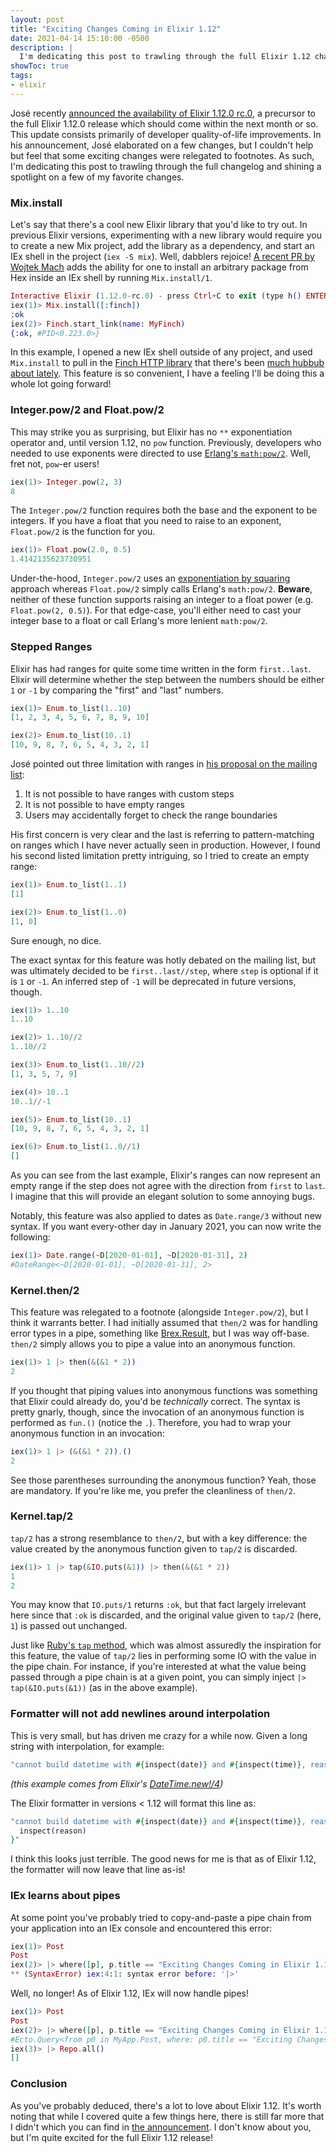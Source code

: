 ```yaml
---
layout: post
title: "Exciting Changes Coming in Elixir 1.12"
date: 2021-04-14 15:10:00 -0500
description: |
  I'm dedicating this post to trawling through the full Elixir 1.12 changelog and shining a spotlight on a few of my favorite changes.
showToc: true
tags:
- elixir
---
```


José recently [announced the availability of Elixir 1.12.0 rc.0](https://github.com/elixir-lang/elixir/releases/tag/v1.12.0-rc.0), a precursor to the full Elixir 1.12.0 release which should come within the next month or so. This update consists primarily of developer quality-of-life improvements. In his announcement, José elaborated on a few changes, but I couldn't help but feel that some exciting changes were relegated to footnotes. As such, I'm dedicating this post to trawling through the full changelog and shining a spotlight on a few of my favorite changes.

### Mix.install

Let's say that there's a cool new Elixir library that you'd like to try out. In previous Elixir versions, experimenting with a new library would require you to create a new Mix project, add the library as a dependency, and start an IEx shell in the project (`iex -S mix`). Well, dabblers rejoice! [A recent PR by Wojtek Mach](https://github.com/elixir-lang/elixir/pull/10674) adds the ability for one to install an arbitrary package from Hex inside an IEx shell by running `Mix.install/1`.

```elixir
Interactive Elixir (1.12.0-rc.0) - press Ctrl+C to exit (type h() ENTER for help)
iex(1)> Mix.install([:finch])
:ok
iex(2)> Finch.start_link(name: MyFinch)
{:ok, #PID<0.223.0>}
```

In this example, I opened a new IEx shell outside of any project, and used `Mix.install` to pull in the [Finch HTTP library](https://github.com/keathley/finch) that there's been [much hubbub about lately](https://twitter.com/ChrisKeathley/status/1364692787032113153). This feature is so convenient, I have a feeling I'll be doing this a whole lot going forward!

### Integer.pow/2 and Float.pow/2

This may strike you as surprising, but Elixir has no `**` exponentiation operator and, until version 1.12, no `pow` function. Previously, developers who needed to use exponents were directed to use [Erlang's `math:pow/2`](https://erlang.org/doc/man/math.html#pow-2). Well, fret not, `pow`-er users!

```elixir
iex(1)> Integer.pow(2, 3)
8
```

The `Integer.pow/2` function requires both the base and the exponent to be integers. If you have a float that you need to raise to an exponent, `Float.pow/2` is the function for you.

```elixir
iex(1)> Float.pow(2.0, 0.5)
1.4142135623730951
```

Under-the-hood, `Integer.pow/2` uses an [exponentiation by squaring](https://en.wikipedia.org/wiki/Exponentiation_by_squaring) approach whereas `Float.pow/2` simply calls Erlang's `math:pow/2`. **Beware**, neither of these function supports raising an integer to a float power (e.g. `Float.pow(2, 0.5)`). For that edge-case, you'll either need to cast your integer base to a float or call Erlang's more lenient `math:pow/2`.

### Stepped Ranges

Elixir has had ranges for quite some time written in the form `first..last`. Elixir will determine whether the step between the numbers should be either `1` or `-1` by comparing the "first" and "last" numbers.

```elixir
iex(1)> Enum.to_list(1..10)
[1, 2, 3, 4, 5, 6, 7, 8, 9, 10]

iex(2)> Enum.to_list(10..1) 
[10, 9, 8, 7, 6, 5, 4, 3, 2, 1]
```

José pointed out three limitation with ranges in [his proposal on the mailing list](https://groups.google.com/g/elixir-lang-core/c/U5EhplEqda4):
1. It is not possible to have ranges with custom steps
2. It is not possible to have empty ranges
3. Users may accidentally forget to check the range boundaries

His first concern is very clear and the last is referring to pattern-matching on ranges which I have never actually seen in production. However, I found his second listed limitation pretty intriguing, so I tried to create an empty range:

```elixir
iex(1)> Enum.to_list(1..1)
[1]

iex(2)> Enum.to_list(1..0)
[1, 0]
```

Sure enough, no dice.

The exact syntax for this feature was hotly debated on the mailing list, but was ultimately decided to be `first..last//step`, where `step` is optional if it is `1` or `-1`. An inferred step of `-1` will be deprecated in future versions, though.

```elixir
iex(1)> 1..10
1..10

iex(2)> 1..10//2
1..10//2

iex(3)> Enum.to_list(1..10//2)
[1, 3, 5, 7, 9]

iex(4)> 10..1
10..1//-1

iex(5)> Enum.to_list(10..1)
[10, 9, 8, 7, 6, 5, 4, 3, 2, 1]

iex(6)> Enum.to_list(1..0//1)
[]
```

As you can see from the last example, Elixir's ranges can now represent an empty range if the step does not agree with the direction from `first` to `last`. I imagine that this will provide an elegant solution to some annoying bugs.

Notably, this feature was also applied to dates as `Date.range/3` without new syntax. If you want every-other day in January 2021, you can now write the following:

```elixir
iex(1)> Date.range(~D[2020-01-01], ~D[2020-01-31], 2)
#DateRange<~D[2020-01-01], ~D[2020-01-31], 2>
```

### Kernel.then/2

This feature was relegated to a footnote (alongside `Integer.pow/2`), but I think it warrants better. I had initially assumed that `then/2` was for handling error types in a pipe, something like [Brex.Result](https://hexdocs.pm/brex_result/readme.html), but I was way off-base. `then/2` simply allows you to pipe a value into an anonymous function.

```elixir
iex(1)> 1 |> then(&(&1 * 2))
2
```

If you thought that piping values into anonymous functions was something that Elixir could already do, you'd be _technically_ correct. The syntax is pretty gnarly, though, since the invocation of an anonymous function is performed as `fun.()` (notice the `.`). Therefore, you had to wrap your anonymous function in an invocation:

```elixir
iex(1)> 1 |> (&(&1 * 2)).()
2
```

See those parentheses surrounding the anonymous function? Yeah, those are mandatory. If you're like me, you prefer the cleanliness of `then/2`.

### Kernel.tap/2

`tap/2` has a strong resemblance to `then/2`, but with a key difference: the value created by the anonymous function given to `tap/2` is discarded.

```elixir
iex(1)> 1 |> tap(&IO.puts(&1)) |> then(&(&1 * 2))
1
2
```

You may know that `IO.puts/1` returns `:ok`, but that fact largely irrelevant here since that `:ok` is discarded, and the original value given to `tap/2` (here, `1`) is passed out unchanged.

Just like [Ruby's `tap` method](https://ruby-doc.org/core-2.6.1/Object.html#method-i-tap), which was almost assuredly the inspiration for this feature, the value of `tap/2` lies in performing some IO with the value in the pipe chain. For instance, if you're interested at what the value being passed through a pipe chain is at a given point, you can simply inject `|> tap(&IO.puts(&1))` (as in the above example).

### Formatter will not add newlines around interpolation

This is very small, but has driven me crazy for a while now. Given a long string with interpolation, for example:

```elixir
"cannot build datetime with #{inspect(date)} and #{inspect(time)}, reason: #{inspect(reason)}"
```
_(this example comes from Elixir's [DateTime.new!/4](https://github.com/elixir-lang/elixir/blob/d7f0c87bc52e426aa5b77ec7a4334fa437daa5c5/lib/elixir/lib/calendar/datetime.ex#L244))_

The Elixir formatter in versions < 1.12 will format this line as:
```elixir
"cannot build datetime with #{inspect(date)} and #{inspect(time)}, reason: #{
  inspect(reason)
}"
```

I think this looks just terrible. The good news for me is that as of Elixir 1.12, the formatter will now leave that line as-is!

### IEx learns about pipes

At some point you've probably tried to copy-and-paste a pipe chain from your application into an IEx console and encountered this error:
```elixir
iex(1)> Post
Post
iex(2)> |> where([p], p.title == "Exciting Changes Coming in Elixir 1.12")
** (SyntaxError) iex:4:1: syntax error before: '|>'
```

Well, no longer! As of Elixir 1.12, IEx will now handle pipes!

```elixir
iex(1)> Post
Post
iex(2)> |> where([p], p.title == "Exciting Changes Coming in Elixir 1.12")
#Ecto.Query<from p0 in MyApp.Post, where: p0.title == "Exciting Changes Coming in Elixir 1.12">
iex(3)> |> Repo.all()
[]
```

### Conclusion

As you've probably deduced, there's a lot to love about Elixir 1.12. It's worth noting that while I covered quite a few things here, there is still far more that I didn't which you can find in [the announcement](https://github.com/elixir-lang/elixir/releases/tag/v1.12.0-rc.0). I don't know about you, but I'm quite excited for the full Elixir 1.12 release!
